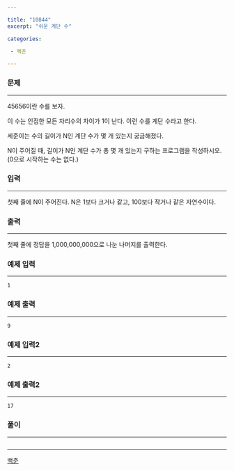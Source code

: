 ```yaml
---

title: "10844"
excerpt: "쉬운 계단 수"

categories:

 - 백준 

---
```


### 문제

---

45656이란 수를 보자.

이 수는 인접한 모든 자리수의 차이가 1이 난다. 이런 수를 계단 수라고 한다.

세준이는 수의 길이가 N인 계단 수가 몇 개 있는지 궁금해졌다.

N이 주어질 때, 길이가 N인 계단 수가 총 몇 개 있는지 구하는 프로그램을 작성하시오. (0으로 시작하는 수는 없다.)



### 입력

---

첫째 줄에 N이 주어진다. N은 1보다 크거나 같고, 100보다 작거나 같은 자연수이다.





### 출력

---

첫째 줄에 정답을 1,000,000,000으로 나눈 나머지를 출력한다.







### 예제 입력

---

```
1
```



### 예제 출력

---

```
9
```



### 예제 입력2

---

```
2
```



### 예제 출력2

---

```
17
```





### 풀이

---

```java

```



---

[백준](https://www.acmicpc.net/problem/10844)



